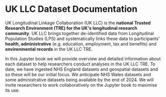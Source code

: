 # UK LLC Dataset Documentation

UK Longitudinal Linkage Collaboration (UK LLC) is the **national Trusted Research Environment (TRE) for the UK's longitudinal research community**. UK LLC brings together de-identified data from Longitudinal Population Studies (LPS) and systematically links these data to participants' **health, administrative** (e.g. education, employment, tax and benefits) and **environmental records** in the UK LLC TRE.

In this Jupyter book we will provide overview and detailed information about each dataset to help researchers conduct analyses in the UK LLC TRE. To date, we have ingested NHS England datasets and geospatial datasets and so these will be our initial focus. We anticipate NHS Wales datasets and some administrative datasets being available by the end of 2024. We will invite researchers to work collaboratively on the Jupyter book to maximise its use.
